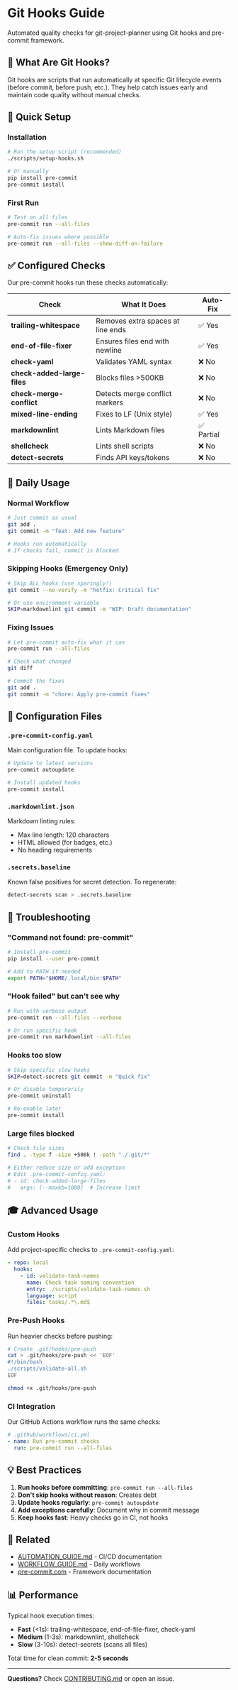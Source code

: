 # Git Hooks Guide

Automated quality checks for git-project-planner using Git hooks and pre-commit framework.

## 🎯 What Are Git Hooks?

Git hooks are scripts that run automatically at specific Git lifecycle events (before commit, before push, etc.). They help catch issues early and maintain code quality without manual checks.

## 🚀 Quick Setup

### Installation

```bash
# Run the setup script (recommended)
./scripts/setup-hooks.sh

# Or manually
pip install pre-commit
pre-commit install
```

### First Run

```bash
# Test on all files
pre-commit run --all-files

# Auto-fix issues where possible
pre-commit run --all-files --show-diff-on-failure
```

## ✅ Configured Checks

Our pre-commit hooks run these checks automatically:

| Check | What It Does | Auto-Fix |
|-------|--------------|----------|
| **trailing-whitespace** | Removes extra spaces at line ends | ✅ Yes |
| **end-of-file-fixer** | Ensures files end with newline | ✅ Yes |
| **check-yaml** | Validates YAML syntax | ❌ No |
| **check-added-large-files** | Blocks files >500KB | ❌ No |
| **check-merge-conflict** | Detects merge conflict markers | ❌ No |
| **mixed-line-ending** | Fixes to LF (Unix style) | ✅ Yes |
| **markdownlint** | Lints Markdown files | ✅ Partial |
| **shellcheck** | Lints shell scripts | ❌ No |
| **detect-secrets** | Finds API keys/tokens | ❌ No |

## 📝 Daily Usage

### Normal Workflow

```bash
# Just commit as usual
git add .
git commit -m "feat: Add new feature"

# Hooks run automatically
# If checks fail, commit is blocked
```

### Skipping Hooks (Emergency Only)

```bash
# Skip ALL hooks (use sparingly!)
git commit --no-verify -m "hotfix: Critical fix"

# Or use environment variable
SKIP=markdownlint git commit -m "WIP: Draft documentation"
```

### Fixing Issues

```bash
# Let pre-commit auto-fix what it can
pre-commit run --all-files

# Check what changed
git diff

# Commit the fixes
git add .
git commit -m "chore: Apply pre-commit fixes"
```

## 🔧 Configuration Files

### `.pre-commit-config.yaml`

Main configuration file. To update hooks:

```bash
# Update to latest versions
pre-commit autoupdate

# Install updated hooks
pre-commit install
```

### `.markdownlint.json`

Markdown linting rules:
- Max line length: 120 characters
- HTML allowed (for badges, etc.)
- No heading requirements

### `.secrets.baseline`

Known false positives for secret detection. To regenerate:

```bash
detect-secrets scan > .secrets.baseline
```

## 🐛 Troubleshooting

### "Command not found: pre-commit"

```bash
# Install pre-commit
pip install --user pre-commit

# Add to PATH if needed
export PATH="$HOME/.local/bin:$PATH"
```

### "Hook failed" but can't see why

```bash
# Run with verbose output
pre-commit run --all-files --verbose

# Or run specific hook
pre-commit run markdownlint --all-files
```

### Hooks too slow

```bash
# Skip specific slow hooks
SKIP=detect-secrets git commit -m "Quick fix"

# Or disable temporarily
pre-commit uninstall

# Re-enable later
pre-commit install
```

### Large files blocked

```bash
# Check file sizes
find . -type f -size +500k ! -path "./.git/*"

# Either reduce size or add exception
# Edit .pre-commit-config.yaml:
# - id: check-added-large-files
#   args: [--maxkb=1000]  # Increase limit
```

## 🎓 Advanced Usage

### Custom Hooks

Add project-specific checks to `.pre-commit-config.yaml`:

```yaml
- repo: local
  hooks:
    - id: validate-task-names
      name: Check task naming convention
      entry: ./scripts/validate-task-names.sh
      language: script
      files: tasks/.*\.md$
```

### Pre-Push Hooks

Run heavier checks before pushing:

```bash
# Create .git/hooks/pre-push
cat > .git/hooks/pre-push << 'EOF'
#!/bin/bash
./scripts/validate-all.sh
EOF

chmod +x .git/hooks/pre-push
```

### CI Integration

Our GitHub Actions workflow runs the same checks:

```yaml
# .github/workflows/ci.yml
- name: Run pre-commit checks
  run: pre-commit run --all-files
```

## 💡 Best Practices

1. **Run hooks before committing**: `pre-commit run --all-files`
2. **Don't skip hooks without reason**: Creates debt
3. **Update hooks regularly**: `pre-commit autoupdate`
4. **Add exceptions carefully**: Document why in commit message
5. **Keep hooks fast**: Heavy checks go in CI, not hooks

## 🔗 Related

- [AUTOMATION_GUIDE.md](AUTOMATION_GUIDE.md) - CI/CD documentation
- [WORKFLOW_GUIDE.md](WORKFLOW_GUIDE.md) - Daily workflows
- [pre-commit.com](https://pre-commit.com) - Framework documentation

## 📊 Performance

Typical hook execution times:
- **Fast** (<1s): trailing-whitespace, end-of-file-fixer, check-yaml
- **Medium** (1-3s): markdownlint, shellcheck
- **Slow** (3-10s): detect-secrets (scans all files)

Total time for clean commit: **2-5 seconds**

---

**Questions?** Check [CONTRIBUTING.md](../CONTRIBUTING.md) or open an issue.
